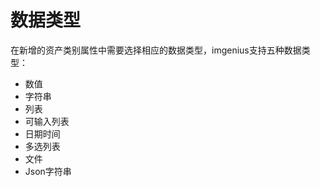 # 数据类型

在新增的资产类别属性中需要选择相应的数据类型，imgenius支持五种数据类型：
 * 数值
 * 字符串
 * 列表
 * 可输入列表
 * 日期时间
 * 多选列表
 * 文件
 * Json字符串
